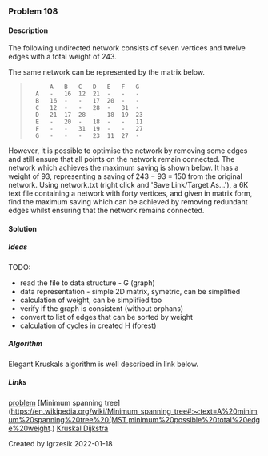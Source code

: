 
### Problem 108

#### Description
The following undirected network consists of seven vertices and twelve edges with a total weight of 243.


The same network can be represented by the matrix below.

>     	    A	B	C	D	E	F	G
>       A	-	16	12	21	-	-	-
>       B	16	-	-	17	20	-	-
>       C	12	-	-	28	-	31	-
>       D	21	17	28	-	18	19	23
>       E	-	20	-	18	-	-	11
>       F	-	-	31	19	-	-	27
>       G	-	-	-	23	11	27	-
However, it is possible to optimise the network by removing some edges and still ensure that all points on the network remain connected. The network which achieves the maximum saving is shown below. It has a weight of 93, representing a saving of 243 − 93 = 150 from the original network.
Using network.txt (right click and 'Save Link/Target As...'), a 6K text file containing a network with forty vertices, and given in matrix form, find the maximum saving which can be achieved by removing redundant edges whilst ensuring that the network remains connected.
#### Solution

##### Ideas
TODO:
* read the file to data structure - G (graph)
* data representation - simple 2D matrix, symetric, can be simplified
* calculation of weight, can be simplified too
* verify if the graph is consistent (without orphans)
* convert to list of edges that can be sorted by weight
* calculation of cycles in created H (forest)

##### Algorithm
Elegant Kruskals algorithm is well described in link below.

##### Links
[problem](https://projecteuler.net/problem=107)
[Minimum spanning tree](https://en.wikipedia.org/wiki/Minimum_spanning_tree#:~:text=A%20minimum%20spanning%20tree%20(MST,minimum%20possible%20total%20edge%20weight.)
[Kruskal Dijkstra](https://math.dartmouth.edu/~nadia/math38/04_29_Kruskal_and_Dijkstra.pdf)

Created by lgrzesik 2022-01-18